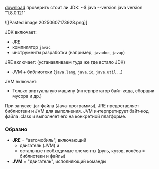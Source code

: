 [download](https://www.oracle.com/java/technologies/downloads/)
проверить стоит ли JDK:
~$ java --version
	java version "1.8.0.121"

![[Pasted image 20250607173928.png]]

JDK включает:
- JRE
- компилятор `javac` 
- инструменты разработки (например, `javadoc`, `javap`)


JRE включает:    (устанавливаем туда же где встало JDK)
- JVM + библиотеки (`java.lang`, `java.io`, `java.util` ...)


JVM	включает:
- Только виртуальную машину (интерпретатор байт-кода, сборщик мусора и др.)


При запуске .jar-файла (Java-программы), JRE предоставляет библиотеки и JVM для выполнения.
JVM интерпретирует байт-код файла .class и выполняет его на конкретной платформе.

### **Образно**

- **JRE** = "автомобиль", включающий 
	- двигатель (JVM) и 
	- остальные необходимые элементы (руль, кузов, колёса = библиотеки и файлы)
- **JVM** = "двигатель", исполняющий команды